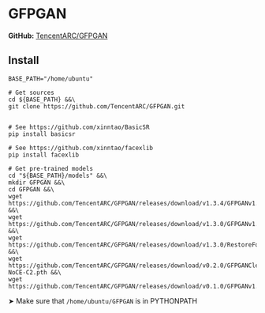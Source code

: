 # GFPGAN

**GitHub:** [TencentARC/GFPGAN](https://github.com/TencentARC/GFPGAN)

## Install

```shell script
BASE_PATH="/home/ubuntu"

# Get sources
cd ${BASE_PATH} &&\
git clone https://github.com/TencentARC/GFPGAN.git


# See https://github.com/xinntao/BasicSR
pip install basicsr

# See https://github.com/xinntao/facexlib
pip install facexlib

# Get pre-trained models
cd "${BASE_PATH}/models" &&\
mkdir GFPGAN &&\
cd GFPGAN &&\
wget https://github.com/TencentARC/GFPGAN/releases/download/v1.3.4/GFPGANv1.4.pth &&\
wget https://github.com/TencentARC/GFPGAN/releases/download/v1.3.0/GFPGANv1.3.pth &&\
wget https://github.com/TencentARC/GFPGAN/releases/download/v1.3.0/RestoreFormer.pth &&\
wget https://github.com/TencentARC/GFPGAN/releases/download/v0.2.0/GFPGANCleanv1-NoCE-C2.pth &&\
wget https://github.com/TencentARC/GFPGAN/releases/download/v0.1.0/GFPGANv1.pth
```

➤ Make sure that `/home/ubuntu/GFPGAN` is in PYTHONPATH